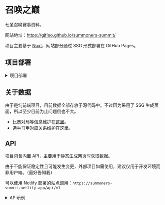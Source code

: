 # 召唤之巅

七圣召唤赛事资料。

网站地址：https://gjfleo.github.io/summoners-summit/

项目主要基于 [Nuxt](https://nuxt.com/)，网站部分通过 SSG 形式部署在 GitHub Pages。

## 项目部署

<details><summary>项目部署</summary>

### 项目环境
- Node: 18.x
- pnpm

### 安装依赖
```bash
pnpm i
```

### 本地服务器
```bash
pnpm run dev
```

### 生成静态页面
```bash
pnpm run generate
```
预览：
```bash
pnpm run preview:ssg
```

使用此命令生成静态页面，用于将网站部分部署至 GitHub Pages 等。

### 构建
```bash
pnpm run build
```
预览：
```bash
pnpm run preview
```

使用此命令构建 Node.js Server，可用于 API 调用。

</details>

## 关于数据

由于是纯前端项目，目前数据全部存放于源代码中。不过因为采用了 SSG 生成页面，所以至少目前为止问题倒也不大。

- 比赛对局等信息维护在[这里](./server/data/tournaments)。
- 选手马甲对应关系维护在[这里](./server/data/players/index.ts)。

## API

项目包含内置 API，主要用于静态生成网页时获取数据。

由于不能保证稳定性且可能发生变更，外部项目如需使用，建议仅用于开发环境而非用户端。（最好告知我）

可以使用 Netlify 部署的站点调用：`https://summoners-summit.netlify.app/api/v1`

<details><summary>API示例</summary>

- [`/tournaments`](https://summoners-summit.netlify.app/api/v1/tournaments) - 赛事列表
  - [`?gameVersion=3.8`](https://summoners-summit.netlify.app/api/v1/tournaments?gameVersion=3.8) - 游戏版本，默认为空（不限）
- [`/tournaments/:tournamentId`](https://summoners-summit.netlify.app/api/v1/tournaments/b7f4346442601d80) - 赛事信息
- [`/tournaments/:tournamentId/details`](https://summoners-summit.netlify.app/api/v1/tournaments/b7f4346442601d80/details) - 赛事信息，连同该赛事场次和对局
- [`/matches/:matchId`](https://summoners-summit.netlify.app/api/v1/matches/b7f4346442601d8001) - 场次信息
- [`/games`](https://summoners-summit.netlify.app/api/v1/games) - 对局列表
  - [`?limit=10&offset=10`](https://summoners-summit.netlify.app/api/v1/games?limit=10&offset=10) - 分页，默认`limit=50`
  - 一些其他参数
- [`/decks/:deckId`](https://summoners-summit.netlify.app/api/v1/decks/dd6dae64467a5555) - 牌组信息
- [`/team-stats`](https://summoners-summit.netlify.app/api/v1/team-stats)

</details>
